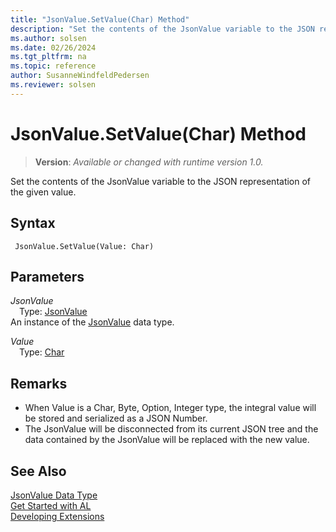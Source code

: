 ```yaml
---
title: "JsonValue.SetValue(Char) Method"
description: "Set the contents of the JsonValue variable to the JSON representation of the given value."
ms.author: solsen
ms.date: 02/26/2024
ms.tgt_pltfrm: na
ms.topic: reference
author: SusanneWindfeldPedersen
ms.reviewer: solsen
---
```

[//]: # (START>DO_NOT_EDIT)
[//]: # (IMPORTANT:Do not edit any of the content between here and the END>DO_NOT_EDIT.)
[//]: # (Any modifications should be made in the .xml files in the ModernDev repo.)
# JsonValue.SetValue(Char) Method
> **Version**: _Available or changed with runtime version 1.0._

Set the contents of the JsonValue variable to the JSON representation of the given value.


## Syntax
```AL
 JsonValue.SetValue(Value: Char)
```
## Parameters
*JsonValue*  
&emsp;Type: [JsonValue](jsonvalue-data-type.md)  
An instance of the [JsonValue](jsonvalue-data-type.md) data type.  

*Value*  
&emsp;Type: [Char](../char/char-data-type.md)  
  



[//]: # (IMPORTANT: END>DO_NOT_EDIT)

## Remarks
- When Value is a Char, Byte, Option, Integer type, the integral value will be stored and serialized as a JSON Number.
- The JsonValue will be disconnected from its current JSON tree and the data contained by the JsonValue will be replaced with the new value.

## See Also
[JsonValue Data Type](jsonvalue-data-type.md)  
[Get Started with AL](../../devenv-get-started.md)  
[Developing Extensions](../../devenv-dev-overview.md)